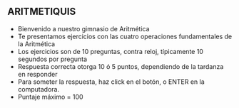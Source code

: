 ## ARITMETIQUIS

- Bienvenido a nuestro gimnasio de Aritmética  
- Te presentamos ejercicios con las cuatro operaciones fundamentales de la Aritmética
- Los ejercicios son de 10 preguntas, contra reloj, típicamente 10 segundos por pregunta
- Respuesta correcta otorga 10 ó 5 puntos, dependiendo de la tardanza en responder
- Para someter la respuesta, haz click en el botón, o ENTER en la computadora.
- Puntaje máximo = 100
